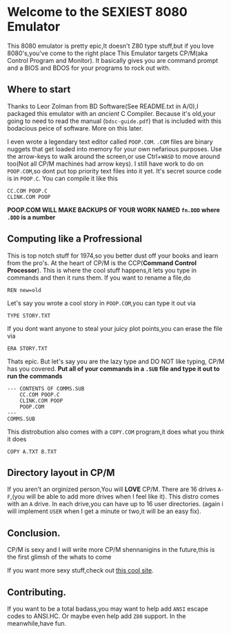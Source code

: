 # Welcome to the SEXIEST 8080 Emulator 

This 8080 emulator is pretty epic,It doesn't Z80 type stuff,but if you
love 8080's,you've come to the right place This Emulator targets CP/M(aka
Control Program and Monitor). It basically gives you are command prompt 
and a BIOS and BDOS for your programs to rock out with.

## Where to start

Thanks to Leor Zolman from BD Software(See README.txt in A/0),I packaged 
this emulator with an *ancient* C Compiler. Because it's old,your going 
to need to read the manual (`bdsc-guide.pdf`) that is included with this
bodacious peice of software. More on this later.

I even wrote a legendary text editor called `POOP.COM`. `.COM` files are
binary nuggets that get loaded into memory for your own nefarious purposes.
Use the arrow-keys to walk around the screen,or use Ctrl+`WASD` to move 
around too(Not all CP/M machines had arrow keys). I still have work to do
on `POOP.COM`,so dont put top priority text files into it yet. It's secret
source code is in `POOP.C`. You can compile it like this
```cpm
CC.COM POOP.C
CLINK.COM POOP
```

**POOP.COM WILL MAKE BACKUPS OF YOUR WORK NAMED `fn.DDD` where `.DDD` is
 a number**

## Computing like a Profressional

This is top notch stuff for 1974,so you better dust off your books and 
learn from the pro's. At the heart of CP/M is the CCP(**Command Control
Processor**). This is where the cool stuff happens,it lets you type in 
commands and then it runs them. If you want to rename a file,do 

```cpm
REN new=old
```

Let's say you wrote a cool story in `POOP.COM`,you can type it out via 
```cpm
TYPE STORY.TXT
```

If you dont want anyone to steal your juicy plot points,you can erase the 
file via 

```cpm
ERA STORY.TXT
```

Thats epic. But let's say you are the lazy type and DO NOT like typing,
CP/M has you covered. **Put all of your commands in a `.SUB` file and type
it out to run the commands**

```cpm
--- CONTENTS OF COMMS.SUB
	CC.COM POOP.C
    CLINK.COM POOP
    POOP.COM
---
COMMS.SUB
``` 

This distrobution also comes with a `COPY.COM` program,it does what you
think it does

```cpm
COPY A.TXT B.TXT
```

## Directory layout in CP/M

If you aren't an orginized person,You will **LOVE** CP/M. There are 16 drives
`A-F`,(you will be able to add more drives when I feel like it). This distro comes 
with an `A` drive. In each drive,you can have up to 16 user directories.
(again i will implement `USER` when I get a minute or two,it will be an
easy fix). 

## Conclusion.

CP/M is sexy and I will write more CP/M shennanigins in the future,this is 
the first glimsh of the whats to come

If you want more sexy stuff,check out [this cool site](http://www.z80.eu/adventures.html).

## Contributing.

If you want to be a total badass,you may want to help add `ANSI` escape codes
to ANSI.HC. Or maybe even help add `Z80` support. In the meanwhile,have fun.
